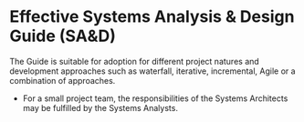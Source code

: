 # Effective Systems Analysis & Design Guide (SA&D)

The Guide is suitable for adoption for different project natures and development approaches such as waterfall, iterative, incremental, Agile or a combination of approaches.

- For a small project team, the responsibilities of the Systems Architects may be fulfilled by the Systems Analysts.
